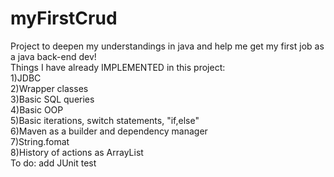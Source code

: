# myFirstCrud
Project to deepen my understandings in java and help me get my first job as a java back-end dev!</br>
Things I have already IMPLEMENTED in this project:</br>
1)JDBC</br>
2)Wrapper classes</br>
3)Basic SQL queries</br>
4)Basic OOP</br>
5)Basic iterations, switch statements, "if,else"</br>
6)Maven as a builder and dependency manager</br>
7)String.fomat</br>
8)History of actions as ArrayList</br>
To do: add JUnit test
